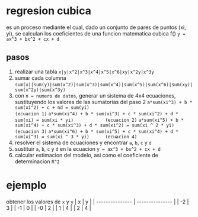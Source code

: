 # regresion cubica
es un proceso mediante el cual, dado un conjunto de pares de puntos (xi, yi), se calculan los coeficientes de una funcion matematica cubica f()
`y = ax^3 + bx^2 + cx + d`

## pasos
1. realizar una tabla 
`x|y|x^2|x^3|x^4|x^5|x^6|xy|x^2y|x^3y`
2. sumar cada columna
`sum(x)|sum(y)|sum(x^2)|sum(x^3)|sum(x^4)|sum(x^5)|sum(x^6)|sum(xy)|sum(x^2y)|sum(x^3y)`
3. con `n = numero de datos`, generar un sistema de 4x4 ecuaciones, sustituyendo los valores de las sumatorias del paso 2
`a*sum(xi^3) + b * sum(xi^2) + c + nd = sum(yi)                                      (ecuacion 1)`
`a*sum(xi^4) + b * sum(xi^3) + c * sum(xi^2) + d * sum(xi) = sum(xi * yi)            (ecuacion 2)`
`a*sum(xi^5) + b * sum(xi^4) + c * sum(xi^3) + d * sum(xi^2) = sum(xi ^ 2 * yi)      (ecuacion 3)`
`a*sum(xi^6) + b * sum(xi^5) + c * sum(xi^4) + d * sum(xi^3) = sum(xi ^ 3 * yi)      (ecuacion 4)`
4. resolver el sistema de ecuaciones y encontrar `a`, `b`, `c` y `d`
5. sustituir `a`, `b`, `c` y `d` en la ecuacion `y = ax^3 + bx^2 + cx + d`
6. calcular estimacion del modelo, asi como el coeficiente de determinacion `R^2`

# ejemplo
obtener los valores de `x` y `y`
| x | y |
| --------------- | --------------- |
| -2 | 3 |
| -1 | 0 |
| -0 | 2 |
| 1 | 4 |
| 2 | 4 |
